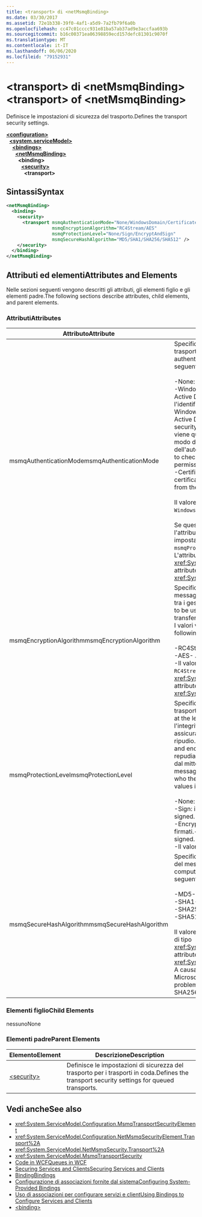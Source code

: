 ```yaml
---
title: <transport> di <netMsmqBinding>
ms.date: 03/30/2017
ms.assetid: 72e1b338-39f0-4af1-a5d9-7a2fb79f6a0b
ms.openlocfilehash: cc47c01cccc931e81ba57ab37ad9e3accfaa693b
ms.sourcegitcommit: b16c00371ea06398859ecd157defc81301c9070f
ms.translationtype: MT
ms.contentlocale: it-IT
ms.lasthandoff: 06/06/2020
ms.locfileid: "79152931"
---
```

# <a name="transport-of-netmsmqbinding"></a><span data-ttu-id="ef547-102">\<transport> di \<netMsmqBinding></span><span class="sxs-lookup"><span data-stu-id="ef547-102">\<transport> of \<netMsmqBinding></span></span>
<span data-ttu-id="ef547-103">Definisce le impostazioni di sicurezza del trasporto.</span><span class="sxs-lookup"><span data-stu-id="ef547-103">Defines the transport security settings.</span></span>  
  
[**\<configuration>**](../configuration-element.md)\
&nbsp;&nbsp;[**\<system.serviceModel>**](system-servicemodel.md)\
&nbsp;&nbsp;&nbsp;&nbsp;[**\<bindings>**](bindings.md)\
&nbsp;&nbsp;&nbsp;&nbsp;&nbsp;&nbsp;[**\<netMsmqBinding>**](netmsmqbinding.md)\
&nbsp;&nbsp;&nbsp;&nbsp;&nbsp;&nbsp;&nbsp;&nbsp;**\<binding>**\
&nbsp;&nbsp;&nbsp;&nbsp;&nbsp;&nbsp;&nbsp;&nbsp;&nbsp;&nbsp;[**\<security>**](security-of-netmsmqbinding.md)\
&nbsp;&nbsp;&nbsp;&nbsp;&nbsp;&nbsp;&nbsp;&nbsp;&nbsp;&nbsp;&nbsp;&nbsp;**\<transport>**  
  
## <a name="syntax"></a><span data-ttu-id="ef547-104">Sintassi</span><span class="sxs-lookup"><span data-stu-id="ef547-104">Syntax</span></span>  
  
```xml  
<netMsmqBinding>
  <binding>
    <security>
      <transport msmqAuthenticationMode="None/WindowsDomain/Certificate"
                 msmqEncryptionAlgorithm="RC4Stream/AES"
                 msmqProtectionLevel="None/Sign/EncryptAndSign"
                 msmqSecureHashAlgorithm="MD5/SHA1/SHA256/SHA512" />
    </security>
  </binding>
</netMsmqBinding>
```  
  
## <a name="attributes-and-elements"></a><span data-ttu-id="ef547-105">Attributi ed elementi</span><span class="sxs-lookup"><span data-stu-id="ef547-105">Attributes and Elements</span></span>  
 <span data-ttu-id="ef547-106">Nelle sezioni seguenti vengono descritti gli attributi, gli elementi figlio e gli elementi padre.</span><span class="sxs-lookup"><span data-stu-id="ef547-106">The following sections describe attributes, child elements, and parent elements.</span></span>  
  
### <a name="attributes"></a><span data-ttu-id="ef547-107">Attributi</span><span class="sxs-lookup"><span data-stu-id="ef547-107">Attributes</span></span>  
  
|<span data-ttu-id="ef547-108">Attributo</span><span class="sxs-lookup"><span data-stu-id="ef547-108">Attribute</span></span>|<span data-ttu-id="ef547-109">Descrizione</span><span class="sxs-lookup"><span data-stu-id="ef547-109">Description</span></span>|  
|---------------|-----------------|  
|<span data-ttu-id="ef547-110">msmqAuthenticationMode</span><span class="sxs-lookup"><span data-stu-id="ef547-110">msmqAuthenticationMode</span></span>|<span data-ttu-id="ef547-111">Specifica come deve essere autenticato il messaggio dal trasporto MSMQ.</span><span class="sxs-lookup"><span data-stu-id="ef547-111">Specifies how the message must be authenticated by the MSMQ transport.</span></span> <span data-ttu-id="ef547-112">I valori validi sono i seguenti:</span><span class="sxs-lookup"><span data-stu-id="ef547-112">Valid values include the following:</span></span><br /><br /> <span data-ttu-id="ef547-113">-None: nessuna autenticazione.</span><span class="sxs-lookup"><span data-stu-id="ef547-113">-   None: No authentication.</span></span><br /><span data-ttu-id="ef547-114">-WindowsDomain: il meccanismo di autenticazione usa Active Directory per recuperare il certificato X. 509 per l'identificatore di sicurezza associato al messaggio.</span><span class="sxs-lookup"><span data-stu-id="ef547-114">-   WindowsDomain: The authentication mechanism uses Active Directory to retrieve the X.509 certificate for the security identifier associated with the message.</span></span> <span data-ttu-id="ef547-115">Questo viene quindi utilizzo per controllare l'ACL della coda in modo da garantire che l'utente disponga dell'autorizzazione per scrivere sulla coda.</span><span class="sxs-lookup"><span data-stu-id="ef547-115">This is then used to check the ACL of the queue to ensure the user has write permission for the queue.</span></span><br /><span data-ttu-id="ef547-116">-Certificate: il canale Recupera il certificato dall'archivio certificati.</span><span class="sxs-lookup"><span data-stu-id="ef547-116">-   Certificate: The channel retrieves the certificate from the certificate store.</span></span><br /><br /> <span data-ttu-id="ef547-117">Il valore predefinito è `WindowsDomain`.</span><span class="sxs-lookup"><span data-stu-id="ef547-117">The default is `WindowsDomain`.</span></span><br /><br /> <span data-ttu-id="ef547-118">Se questo attributo viene impostato su `None`, anche l'attributo dell'attributo `msmqProtectionLevel` deve essere impostato su `None`.</span><span class="sxs-lookup"><span data-stu-id="ef547-118">If this attribute is set to `None`, the `msmqProtectionLevel` attribute must also be set to `None`.</span></span> <span data-ttu-id="ef547-119">L'attributo è di tipo <xref:System.ServiceModel.MsmqAuthenticationMode>.</span><span class="sxs-lookup"><span data-stu-id="ef547-119">This attribute is of type <xref:System.ServiceModel.MsmqAuthenticationMode></span></span>|  
|<span data-ttu-id="ef547-120">msmqEncryptionAlgorithm</span><span class="sxs-lookup"><span data-stu-id="ef547-120">msmqEncryptionAlgorithm</span></span>|<span data-ttu-id="ef547-121">Specifica l'algoritmo da usare per la crittografia del messaggio in transito durante il trasferimento dei messaggi tra i gestori della coda dei messaggi.</span><span class="sxs-lookup"><span data-stu-id="ef547-121">Specifies the algorithm to be used for message encryption on the wire when transferring messages between message queue managers.</span></span> <span data-ttu-id="ef547-122">I valori validi sono i seguenti:</span><span class="sxs-lookup"><span data-stu-id="ef547-122">Valid values include the following:</span></span><br /><br /> <span data-ttu-id="ef547-123">-RC4Stream</span><span class="sxs-lookup"><span data-stu-id="ef547-123">-   RC4Stream</span></span><br /><span data-ttu-id="ef547-124">-AES</span><span class="sxs-lookup"><span data-stu-id="ef547-124">-   AES</span></span><br /><span data-ttu-id="ef547-125">-Il valore predefinito è `RC4Stream` .</span><span class="sxs-lookup"><span data-stu-id="ef547-125">-   The default value is `RC4Stream`.</span></span> <span data-ttu-id="ef547-126">L'attributo è di tipo <xref:System.ServiceModel.MsmqEncryptionAlgorithm>.</span><span class="sxs-lookup"><span data-stu-id="ef547-126">This attribute is of type <xref:System.ServiceModel.MsmqEncryptionAlgorithm>.</span></span>|  
|<span data-ttu-id="ef547-127">msmqProtectionLevel</span><span class="sxs-lookup"><span data-stu-id="ef547-127">msmqProtectionLevel</span></span>|<span data-ttu-id="ef547-128">Specifica il metodo di sicurezza dei messaggi al livello del trasporto MSMQ.</span><span class="sxs-lookup"><span data-stu-id="ef547-128">Specifies the way messages are secured at the level of the MSMQ transport.</span></span> <span data-ttu-id="ef547-129">La crittografia assicura l'integrità del messaggio, mentre la firma e la crittografa assicurano l'integrità del messaggio e il non ripudio.</span><span class="sxs-lookup"><span data-stu-id="ef547-129">Encryption ensures message integrity, while sign and encrypt ensures both message integrity and non-repudiation.</span></span> <span data-ttu-id="ef547-130">Ovvero, il messaggio proviene effettivamente dal mittente e il mittente è quello che dicono.</span><span class="sxs-lookup"><span data-stu-id="ef547-130">That is, the message indeed came from the sender and the sender is who they say they are.</span></span> <span data-ttu-id="ef547-131">I valori validi sono i seguenti:</span><span class="sxs-lookup"><span data-stu-id="ef547-131">Valid values include the following:</span></span><br /><br /> <span data-ttu-id="ef547-132">-None: nessuna protezione.</span><span class="sxs-lookup"><span data-stu-id="ef547-132">-   None: No protection.</span></span><br /><span data-ttu-id="ef547-133">-Sign: i messaggi sono firmati.</span><span class="sxs-lookup"><span data-stu-id="ef547-133">-   Sign: Messages are signed.</span></span><br /><span data-ttu-id="ef547-134">-EncryptAndSign: i messaggi vengono crittografati e firmati.</span><span class="sxs-lookup"><span data-stu-id="ef547-134">-   EncryptAndSign: Messages are encrypted and signed.</span></span><br /><span data-ttu-id="ef547-135">-Il valore predefinito è `Sign` .</span><span class="sxs-lookup"><span data-stu-id="ef547-135">-   The default is `Sign`.</span></span>|  
|<span data-ttu-id="ef547-136">msmqSecureHashAlgorithm</span><span class="sxs-lookup"><span data-stu-id="ef547-136">msmqSecureHashAlgorithm</span></span>|<span data-ttu-id="ef547-137">Specifica l'algoritmo hash da usare per il calcolo del digest del messaggio.</span><span class="sxs-lookup"><span data-stu-id="ef547-137">Specifies the hash algorithm to be used for computing the message digest.</span></span> <span data-ttu-id="ef547-138">I valori validi sono i seguenti:</span><span class="sxs-lookup"><span data-stu-id="ef547-138">Valid values include the following:</span></span><br /><br /> <span data-ttu-id="ef547-139">-MD5</span><span class="sxs-lookup"><span data-stu-id="ef547-139">-   MD5</span></span><br /><span data-ttu-id="ef547-140">-SHA1</span><span class="sxs-lookup"><span data-stu-id="ef547-140">-   SHA1</span></span><br /><span data-ttu-id="ef547-141">-SHA256</span><span class="sxs-lookup"><span data-stu-id="ef547-141">-   SHA256</span></span><br /><span data-ttu-id="ef547-142">-SHA512</span><span class="sxs-lookup"><span data-stu-id="ef547-142">-   SHA512</span></span><br /><br /> <span data-ttu-id="ef547-143">Il valore predefinito è `SHA1`.</span><span class="sxs-lookup"><span data-stu-id="ef547-143">The default is `SHA1`.</span></span> <span data-ttu-id="ef547-144">L'attributo è di tipo <xref:System.ServiceModel.MsmqSecureHashAlgorithm>.</span><span class="sxs-lookup"><span data-stu-id="ef547-144">This attribute is of type <xref:System.ServiceModel.MsmqSecureHashAlgorithm>.</span></span><br><span data-ttu-id="ef547-145">A causa di problemi di collisione con MD5 e SHA1, Microsoft consiglia di SHA256 o meglio.</span><span class="sxs-lookup"><span data-stu-id="ef547-145">Due to collision problems with MD5 and SHA1, Microsoft recommends SHA256 or better.</span></span>|  
  
### <a name="child-elements"></a><span data-ttu-id="ef547-146">Elementi figlio</span><span class="sxs-lookup"><span data-stu-id="ef547-146">Child Elements</span></span>  
 <span data-ttu-id="ef547-147">nessuno</span><span class="sxs-lookup"><span data-stu-id="ef547-147">None</span></span>  
  
### <a name="parent-elements"></a><span data-ttu-id="ef547-148">Elementi padre</span><span class="sxs-lookup"><span data-stu-id="ef547-148">Parent Elements</span></span>  
  
|<span data-ttu-id="ef547-149">Elemento</span><span class="sxs-lookup"><span data-stu-id="ef547-149">Element</span></span>|<span data-ttu-id="ef547-150">Descrizione</span><span class="sxs-lookup"><span data-stu-id="ef547-150">Description</span></span>|  
|-------------|-----------------|  
|[\<security>](security-of-netmsmqbinding.md)|<span data-ttu-id="ef547-151">Definisce le impostazioni di sicurezza del trasporto per i trasporti in coda.</span><span class="sxs-lookup"><span data-stu-id="ef547-151">Defines the transport security settings for queued transports.</span></span>|  
  
## <a name="see-also"></a><span data-ttu-id="ef547-152">Vedi anche</span><span class="sxs-lookup"><span data-stu-id="ef547-152">See also</span></span>

- <xref:System.ServiceModel.Configuration.MsmqTransportSecurityElement>
- <xref:System.ServiceModel.Configuration.NetMsmqSecurityElement.Transport%2A>
- <xref:System.ServiceModel.NetMsmqSecurity.Transport%2A>
- <xref:System.ServiceModel.MsmqTransportSecurity>
- [<span data-ttu-id="ef547-153">Code in WCF</span><span class="sxs-lookup"><span data-stu-id="ef547-153">Queues in WCF</span></span>](../../../wcf/feature-details/queues-in-wcf.md)
- [<span data-ttu-id="ef547-154">Securing Services and Clients</span><span class="sxs-lookup"><span data-stu-id="ef547-154">Securing Services and Clients</span></span>](../../../wcf/feature-details/securing-services-and-clients.md)
- [<span data-ttu-id="ef547-155">Binding</span><span class="sxs-lookup"><span data-stu-id="ef547-155">Bindings</span></span>](../../../wcf/bindings.md)
- [<span data-ttu-id="ef547-156">Configurazione di associazioni fornite dal sistema</span><span class="sxs-lookup"><span data-stu-id="ef547-156">Configuring System-Provided Bindings</span></span>](../../../wcf/feature-details/configuring-system-provided-bindings.md)
- [<span data-ttu-id="ef547-157">Uso di associazioni per configurare servizi e client</span><span class="sxs-lookup"><span data-stu-id="ef547-157">Using Bindings to Configure Services and Clients</span></span>](../../../wcf/using-bindings-to-configure-services-and-clients.md)
- [\<binding>](bindings.md)
